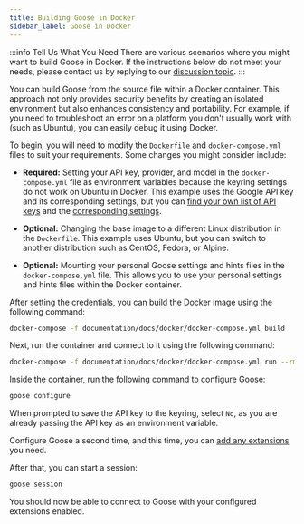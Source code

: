 ```yaml
---
title: Building Goose in Docker
sidebar_label: Goose in Docker
---
```


:::info Tell Us What You Need
There are various scenarios where you might want to build Goose in Docker. If the instructions below do not meet your needs, please contact us by replying to our [discussion topic](https://github.com/block/goose/discussions/1496).
:::


You can build Goose from the source file within a Docker container. This approach not only provides security benefits by creating an isolated environment but also enhances consistency and portability. For example, if you need to troubleshoot an error on a platform you don't usually work with (such as Ubuntu), you can easily debug it using Docker.

To begin, you will need to modify the `Dockerfile` and `docker-compose.yml` files to suit your requirements. Some changes you might consider include:

- **Required:** Setting your API key, provider, and model in the `docker-compose.yml` file as environment variables because the keyring settings do not work on Ubuntu in Docker. This example uses the Google API key and its corresponding settings, but you can [find your own list of API keys](https://github.com/block/goose/blob/main/ui/desktop/src/components/settings/models/hardcoded_stuff.tsx) and the [corresponding settings](https://github.com/block/goose/blob/main/ui/desktop/src/components/settings/models/hardcoded_stuff.tsx).

- **Optional:** Changing the base image to a different Linux distribution in the `Dockerfile`. This example uses Ubuntu, but you can switch to another distribution such as CentOS, Fedora, or Alpine.

- **Optional:** Mounting your personal Goose settings and hints files in the `docker-compose.yml` file. This allows you to use your personal settings and hints files within the Docker container.

 

After setting the credentials, you can build the Docker image using the following command:

```bash
docker-compose -f documentation/docs/docker/docker-compose.yml build
```

Next, run the container and connect to it using the following command:

```bash
docker-compose -f documentation/docs/docker/docker-compose.yml run --rm goose-cli
```

Inside the container, run the following command to configure Goose:

```bash
goose configure
```

When prompted to save the API key to the keyring, select `No`, as you are already passing the API key as an environment variable.

Configure Goose a second time, and this time, you can [add any extensions](/docs/getting-started/using-extensions) you need.

After that, you can start a session:

```bash
goose session
```

You should now be able to connect to Goose with your configured extensions enabled.